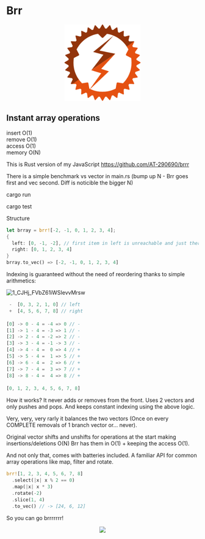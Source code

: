 # Brr

<p align="center">
<img width="200" src="./logo.svg"/>
</p>

## Instant array operations

insert O(1)  
remove O(1)  
access O(1)  
memory O(N)

This is Rust version of my JavaScript https://github.com/AT-290690/brrr

There is a simple benchmark vs vector in main.rs
(bump up N - Brr goes first and vec second. Diff is noticible the bigger N)

cargo run

cargo test

Structure

```rust
let brray = brr![-2, -1, 0, 1, 2, 3, 4];
{
  left: [0, -1, -2], // first item in left is unreachable and just there as an offset - defaults to 0 for i32
  right: [0, 1, 2, 3, 4]
}
brray.to_vec() => [-2, -1, 0, 1, 2, 3, 4]
```

Indexing is guaranteed without the need of reordering thanks to simple arithmetics:

![1_CJHj_FVbZ61iWSIevvMrsw](https://user-images.githubusercontent.com/88512646/189848001-5274f5bf-200d-46e3-80df-25c5718bfc4a.gif)

```rust
 -  [0, 3, 2, 1, 0] // left
 +  [4, 5, 6, 7, 8] // right

[0] -> 0 - 4 = -4 => 0 // -
[1] -> 1 - 4 = -3 => 1 // -
[2] -> 2 - 4 = -2 => 2 // -
[3] -> 3 - 4 = -1 -> 3 // -
[4] -> 4 - 4 =  0 => 4 // +
[5] -> 5 - 4 =  1 => 5 // +
[6] -> 6 - 4 =  2 => 6 // +
[7] -> 7 - 4 =  3 => 7 // +
[8] -> 8 - 4 =  4 => 8 // +

[0, 1, 2, 3, 4, 5, 6, 7, 8]
```

How it works? It never adds or removes from the front.
Uses 2 vectors and only pushes and pops.
And keeps constant indexing using the above logic.

Very, very, very rarly it balances the two vectors (Once on every COMPLETE removals of 1 branch vector or... never).

Original vector shifts and unshifts for operations at the start making insertions/deletions O(N)
Brr has them in O(1) + keeping the access O(1).

And not only that, comes with batteries included. A familiar API for common array operations like map, filter and rotate.

```rust
brr![1, 2, 3, 4, 5, 6, 7, 8]
  .select(|x| x % 2 == 0)
  .map(|x| x * 3)
  .rotate(-2)
  .slice(1, 4)
  .to_vec() // -> [24, 6, 12]
```

So you can go brrrrrrr!

<p align="center">
<img width="300" src="https://media.tenor.com/m3X-prXhi9QAAAAC/hacking-crabby-crab.gif"/>
</p>
